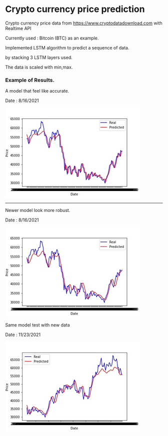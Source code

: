# Crypto currency price prediction

Crypto currency price data from <https://www.cryptodatadownload.com>
with Realtime API

Currently used : Bitcoin (BTC) as an example.

Implemented LSTM algorithm to predict a sequence of data.

by stacking 3 LSTM layers used.

The data is scaled with min,max.

### Example of Results.

A model that feel like accurate.

Date : 8/16/2021

![example](/images/plot_validate_2.jpg)

--------------

Newer model look more robust.

Date : 8/16/2021

![example](/images/plot_validate_Test459_f3_old.jpg)

Same model test with new data

Date : 11/23/2021

![example](/images/plot_validate_Test459_f3.jpg)
